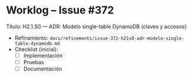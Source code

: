# Worklog – Issue #372

Título: H2.1.S0 — ADR: Modelo single-table DynamoDB (claves y accesos)

- Refinamiento: `docs/refinements/issue-372-h21s0-adr-modelo-single-table-dynamodb.md`
- Checklist (inicial):
  - [ ] Implementación
  - [ ] Pruebas
  - [ ] Documentación
